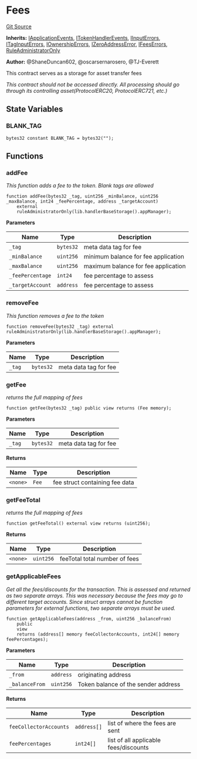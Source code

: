 # Fees
[Git Source](https://github.com/thrackle-io/tron/blob/d0e19eee889b51e6e21299e25b4ddf10ffd75bd7/src/client/token/handler/ruleContracts/Fees.sol)

**Inherits:**
[IApplicationEvents](/src/common/IEvents.sol/interface.IApplicationEvents.md), [ITokenHandlerEvents](/src/common/IEvents.sol/interface.ITokenHandlerEvents.md), [IInputErrors](/src/common/IErrors.sol/interface.IInputErrors.md), [ITagInputErrors](/src/common/IErrors.sol/interface.ITagInputErrors.md), [IOwnershipErrors](/src/common/IErrors.sol/interface.IOwnershipErrors.md), [IZeroAddressError](/src/common/IErrors.sol/interface.IZeroAddressError.md), [IFeesErrors](/src/common/IErrors.sol/interface.IFeesErrors.md), [RuleAdministratorOnly](/src/protocol/economic/RuleAdministratorOnly.sol/contract.RuleAdministratorOnly.md)

**Author:**
@ShaneDuncan602, @oscarsernarosero, @TJ-Everett

This contract serves as a storage for asset transfer fees

*This contract should not be accessed directly. All processing should go through its controlling asset(ProtocolERC20, ProtocolERC721, etc.)*


## State Variables
### BLANK_TAG

```solidity
bytes32 constant BLANK_TAG = bytes32("");
```


## Functions
### addFee

*This function adds a fee to the token. Blank tags are allowed*


```solidity
function addFee(bytes32 _tag, uint256 _minBalance, uint256 _maxBalance, int24 _feePercentage, address _targetAccount)
    external
    ruleAdministratorOnly(lib.handlerBaseStorage().appManager);
```
**Parameters**

|Name|Type|Description|
|----|----|-----------|
|`_tag`|`bytes32`|meta data tag for fee|
|`_minBalance`|`uint256`|minimum balance for fee application|
|`_maxBalance`|`uint256`|maximum balance for fee application|
|`_feePercentage`|`int24`|fee percentage to assess|
|`_targetAccount`|`address`|fee percentage to assess|


### removeFee

*This function removes a fee to the token*


```solidity
function removeFee(bytes32 _tag) external ruleAdministratorOnly(lib.handlerBaseStorage().appManager);
```
**Parameters**

|Name|Type|Description|
|----|----|-----------|
|`_tag`|`bytes32`|meta data tag for fee|


### getFee

*returns the full mapping of fees*


```solidity
function getFee(bytes32 _tag) public view returns (Fee memory);
```
**Parameters**

|Name|Type|Description|
|----|----|-----------|
|`_tag`|`bytes32`|meta data tag for fee|

**Returns**

|Name|Type|Description|
|----|----|-----------|
|`<none>`|`Fee`|fee struct containing fee data|


### getFeeTotal

*returns the full mapping of fees*


```solidity
function getFeeTotal() external view returns (uint256);
```
**Returns**

|Name|Type|Description|
|----|----|-----------|
|`<none>`|`uint256`|feeTotal total number of fees|


### getApplicableFees

*Get all the fees/discounts for the transaction. This is assessed and returned as two separate arrays. This was necessary because the fees may go to
different target accounts. Since struct arrays cannot be function parameters for external functions, two separate arrays must be used.*


```solidity
function getApplicableFees(address _from, uint256 _balanceFrom)
    public
    view
    returns (address[] memory feeCollectorAccounts, int24[] memory feePercentages);
```
**Parameters**

|Name|Type|Description|
|----|----|-----------|
|`_from`|`address`|originating address|
|`_balanceFrom`|`uint256`|Token balance of the sender address|

**Returns**

|Name|Type|Description|
|----|----|-----------|
|`feeCollectorAccounts`|`address[]`|list of where the fees are sent|
|`feePercentages`|`int24[]`|list of all applicable fees/discounts|


